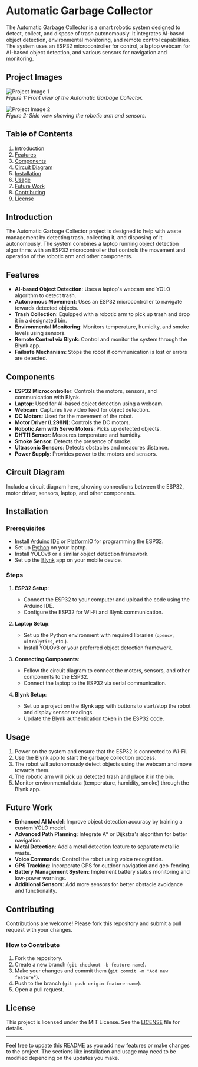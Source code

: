 # Automatic Garbage Collector

The Automatic Garbage Collector is a smart robotic system designed to detect, collect, and dispose of trash autonomously. It integrates AI-based object detection, environmental monitoring, and remote control capabilities. The system uses an ESP32 microcontroller for control, a laptop webcam for AI-based object detection, and various sensors for navigation and monitoring.

## Project Images

![Project Image 1](images/project_image_1.jpg)  
*Figure 1: Front view of the Automatic Garbage Collector.*

![Project Image 2](images/project_image_2.jpg)  
*Figure 2: Side view showing the robotic arm and sensors.*

## Table of Contents
1. [Introduction](#introduction)
2. [Features](#features)
3. [Components](#components)
4. [Circuit Diagram](#circuit-diagram)
5. [Installation](#installation)
6. [Usage](#usage)
7. [Future Work](#future-work)
8. [Contributing](#contributing)
9. [License](#license)

## Introduction

The Automatic Garbage Collector project is designed to help with waste management by detecting trash, collecting it, and disposing of it autonomously. The system combines a laptop running object detection algorithms with an ESP32 microcontroller that controls the movement and operation of the robotic arm and other components.

## Features

- **AI-based Object Detection**: Uses a laptop's webcam and YOLO algorithm to detect trash.
- **Autonomous Movement**: Uses an ESP32 microcontroller to navigate towards detected objects.
- **Trash Collection**: Equipped with a robotic arm to pick up trash and drop it in a designated bin.
- **Environmental Monitoring**: Monitors temperature, humidity, and smoke levels using sensors.
- **Remote Control via Blynk**: Control and monitor the system through the Blynk app.
- **Failsafe Mechanism**: Stops the robot if communication is lost or errors are detected.

## Components

- **ESP32 Microcontroller**: Controls the motors, sensors, and communication with Blynk.
- **Laptop**: Used for AI-based object detection using a webcam.
- **Webcam**: Captures live video feed for object detection.
- **DC Motors**: Used for the movement of the robot.
- **Motor Driver (L298N)**: Controls the DC motors.
- **Robotic Arm with Servo Motors**: Picks up detected objects.
- **DHT11 Sensor**: Measures temperature and humidity.
- **Smoke Sensor**: Detects the presence of smoke.
- **Ultrasonic Sensors**: Detects obstacles and measures distance.
- **Power Supply**: Provides power to the motors and sensors.

## Circuit Diagram

Include a circuit diagram here, showing connections between the ESP32, motor driver, sensors, laptop, and other components.

## Installation

### Prerequisites

- Install [Arduino IDE](https://www.arduino.cc/en/software) or [PlatformIO](https://platformio.org/) for programming the ESP32.
- Set up [Python](https://www.python.org/downloads/) on your laptop.
- Install YOLOv8 or a similar object detection framework.
- Set up the [Blynk](https://blynk.io/) app on your mobile device.

### Steps

1. **ESP32 Setup**:
   - Connect the ESP32 to your computer and upload the code using the Arduino IDE.
   - Configure the ESP32 for Wi-Fi and Blynk communication.

2. **Laptop Setup**:
   - Set up the Python environment with required libraries (`opencv`, `ultralytics`, etc.).
   - Install YOLOv8 or your preferred object detection framework.

3. **Connecting Components**:
   - Follow the circuit diagram to connect the motors, sensors, and other components to the ESP32.
   - Connect the laptop to the ESP32 via serial communication.

4. **Blynk Setup**:
   - Set up a project on the Blynk app with buttons to start/stop the robot and display sensor readings.
   - Update the Blynk authentication token in the ESP32 code.

## Usage

1. Power on the system and ensure that the ESP32 is connected to Wi-Fi.
2. Use the Blynk app to start the garbage collection process.
3. The robot will autonomously detect objects using the webcam and move towards them.
4. The robotic arm will pick up detected trash and place it in the bin.
5. Monitor environmental data (temperature, humidity, smoke) through the Blynk app.

## Future Work

- **Enhanced AI Model**: Improve object detection accuracy by training a custom YOLO model.
- **Advanced Path Planning**: Integrate A* or Dijkstra's algorithm for better navigation.
- **Metal Detection**: Add a metal detection feature to separate metallic waste.
- **Voice Commands**: Control the robot using voice recognition.
- **GPS Tracking**: Incorporate GPS for outdoor navigation and geo-fencing.
- **Battery Management System**: Implement battery status monitoring and low-power warnings.
- **Additional Sensors**: Add more sensors for better obstacle avoidance and functionality.

## Contributing

Contributions are welcome! Please fork this repository and submit a pull request with your changes. 

### How to Contribute

1. Fork the repository.
2. Create a new branch (`git checkout -b feature-name`).
3. Make your changes and commit them (`git commit -m "Add new feature"`).
4. Push to the branch (`git push origin feature-name`).
5. Open a pull request.

## License

This project is licensed under the MIT License. See the [LICENSE](LICENSE) file for details.

---

Feel free to update this README as you add new features or make changes to the project. The sections like installation and usage may need to be modified depending on the updates you make.
